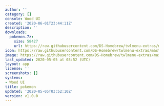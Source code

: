 ```yaml
---
author: ''
category: []
console: Wood UI
created: '2020-06-01T23:44:11Z'
description: ''
downloads:
  pokemon.7z:
    size: 58427
    url: https://raw.githubusercontent.com/DS-Homebrew/twlmenu-extras/master/_nds/TWiLightMenu/akmenu/themes/pokemon.7z
icon: https://raw.githubusercontent.com/DS-Homebrew/twlmenu-extras/master/unistore/icons/ak.png
image: https://raw.githubusercontent.com/DS-Homebrew/twlmenu-extras/master/unistore/icons/ak.png
last_updated: 2020-05-05 at 03:52 (UTC)
layout: app
license: ''
screenshots: []
systems:
- Wood UI
title: pokemon
updated: '2020-05-05T03:52:10Z'
version: v1.0.0
---
```


